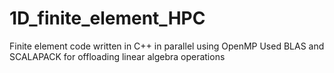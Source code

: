 # 1D_finite_element_HPC
Finite element code written in C++ in parallel using OpenMP
Used BLAS and SCALAPACK for offloading linear algebra operations

